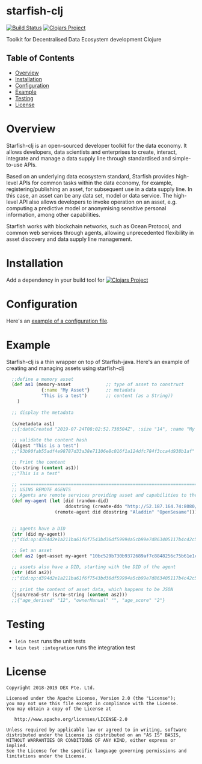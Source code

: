 # starfish-clj

[![Build Status](https://travis-ci.com/DEX-Company/starfish-clj.svg?token=g26KMSqk9yTWH8J1QLSN&branch=master)](https://travis-ci.com/DEX-Company/starfish-clj) [![Clojars Project](https://img.shields.io/clojars/v/sg.dex/starfish-clj.svg)](https://clojars.org/sg.dex/starfish-clj)

Toolkit for Decentralised Data Ecosystem development Clojure

## Table of Contents

* [Overview](#overview)
* [Installation](#installation)
* [Configuration](#configuration)
* [Example](#example)
* [Testing](#testing)
* [License](#license)

# Overview

Starfish-clj is an open-sourced developer toolkit for the data economy. It allows developers, data scientists and enterprises to create, interact, integrate and manage a data supply line through standardised and simple-to-use APIs.

Based on an underlying data ecosystem standard, Starfish provides high-level APIs for common tasks within the data economy, for example, registering/publishing an asset, for subsequent use in a data supply line. In this case, an asset can be any data set, model or data service. The high-level API also allows developers to invoke operation on an asset, e.g. computing a predictive model or anonymising sensitive personal information, among other capabilities. 

Starfish works with blockchain networks, such as Ocean Protocol, and common web services through agents, allowing unprecedented flexibility in asset discovery and data supply line management. 

# Installation

Add a dependency in your build tool for [![Clojars Project](https://img.shields.io/clojars/v/sg.dex/starfish-clj.svg)](https://clojars.org/sg.dex/starfish-clj)

# Configuration

Here's an [example of a configuration file](https://github.com/DEX-Company/starfish-clj/blob/master/src/test/resources/squid_test.properties).

# Example 

Starfish-clj is a thin wrapper on top of Starfish-java. 
Here's an example of creating and managing assets using starfish-clj
```clj
  ;;define a memory asset
  (def as1 (memory-asset             ;; type of asset to construct
             {:name "My Asset"}      ;; metadata
             "This is a test")       ;; content (as a String))
    )
    
  ;; display the metadata
  
  (s/metadata as1)
  ;;{:dateCreated "2019-07-24T08:02:52.738504Z", :size "14", :name "My Asset", :type "dataset", :contentType "application/octet-stream", :contentHash "93b90fab55adf4e98787d33a38e71106e8c016f1a124dfc784f3cca4d938b1af"}

  ;; validate the content hash
  (digest "This is a test")
  ;;"93b90fab55adf4e98787d33a38e71106e8c016f1a124dfc784f3cca4d938b1af"

  ;; Print the content
  (to-string (content as1))
  ;;"This is a test"

  ;; ======================================================================================
  ;; USING REMOTE AGENTS
  ;; Agents are remote services providing asset and capabilities to the Ocean ecosystem
  (def my-agent (let [did (random-did)
                      ddostring (create-ddo "http://52.187.164.74:8080/")]
                  (remote-agent did ddostring "Aladdin" "OpenSesame")))
  

  ;; agents have a DID
  (str (did my-agent))
  ;;"did:op:d394d2e1a211ba61f6f7543bd36df59994a5cb99e7d863405117b4c42c5cb2e9"

  ;; Get an asset
  (def as2 (get-asset my-agent "10bc529b730b9372689af7c8848256c75b61e1c25addc0dc100059dcceb05d03"))

  ;; assets also have a DID, starting with the DID of the agent
  (str (did as2))
  ;;"did:op:d394d2e1a211ba61f6f7543bd36df59994a5cb99e7d863405117b4c42c5cb2e9/10bc529b730b9372689af7c8848256c75b61e1c25addc0dc100059dcceb05d03"
 
  ;; print the content of asset data, which happens to be JSON
  (json/read-str (s/to-string (content as2)))
  ;;{"age_derived" "12", "ownerManual" "", "age_score" "2"}


```

# Testing

- `lein test` runs the unit tests
- `lein test :integration` runs the integration test

# License

```
Copyright 2018-2019 DEX Pte. Ltd.

Licensed under the Apache License, Version 2.0 (the "License");
you may not use this file except in compliance with the License.
You may obtain a copy of the License at

   http://www.apache.org/licenses/LICENSE-2.0

Unless required by applicable law or agreed to in writing, software
distributed under the License is distributed on an "AS IS" BASIS,
WITHOUT WARRANTIES OR CONDITIONS OF ANY KIND, either express or implied.
See the License for the specific language governing permissions and
limitations under the License.
```
